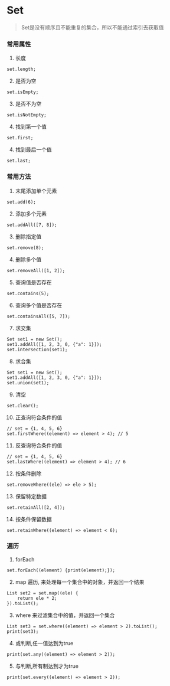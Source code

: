 # Set
> Set是没有顺序且不能重复的集合，所以不能通过索引去获取值

### 常用属性
1. 长度

```
set.length;
```

2. 是否为空

```
set.isEmpty;
```

3. 是否不为空

```
set.isNotEmpty;
```

4. 找到第一个值

```
set.first;
```

4. 找到最后一个值

```
set.last;
```

### 常用方法
1. 末尾添加单个元素

```
set.add(6);
```

2. 添加多个元素

```
set.addAll([7, 8]);
```

3. 删除指定值

```
set.remove(8);
```

4. 删除多个值

```
set.removeAll([1, 2]);
```

5. 查询值是否存在

```
set.contains(5);
```

6. 查询多个值是否存在

```
set.containsAll([5, 7]);
```

7. 求交集

```
Set set1 = new Set();
set1.addAll([1, 2, 3, 0, {"a": 1}]);
set.intersection(set1);
```

8. 求合集

```
Set set1 = new Set();
set1.addAll([1, 2, 3, 0, {"a": 1}]);
set.union(set1);
```

9. 清空

```
set.clear();
```

10. 正查询符合条件的值

```
// set = {1, 4, 5, 6}
set.firstWhere((element) => element > 4); // 5
```

11. 反查询符合条件的值

```
// set = {1, 4, 5, 6}
set.lastWhere((element) => element > 4); // 6
```

12. 按条件删除

```
set.removeWhere((ele) => ele > 5);
```

13. 保留特定数据

```
set.retainAll([2, 4]);
```

14. 按条件保留数据

```
set.retainWhere((element) => element < 6);
```

### 遍历

1. forEach

```
set.forEach((element) {print(element);});
```

2. map 遍历, 来处理每一个集合中的对象，并返回一个结果

```
List set2 = set.map((ele) {
    return ele * 2;
}).toList();
```

3. where 来过滤集合中的值，并返回一个集合

```
List set3 = set.where((element) => element > 2).toList();
print(set3);
```

4. 或判断,任一值达到为true

```
print(set.any((element) => element > 2));
```

5. 与判断,所有制达到才为true

```
print(set.every((element) => element > 2));
```